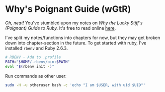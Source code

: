 # Why's Poignant Guide (wGtR)

*Oh, neat!* You've stumbled upon my notes on *Why the Lucky Stiff's (Poignant) Guide to Ruby.* It's free to read online [here](https://poignant.guide).

I've split my notes/functions into chapters for now, but they may get broken down into chapter-section in the future. To get started with ruby, I've installed `rbenv` and Ruby 2.6.3.

```sh
# RBENV - Add to .profile
PATH="$HOME/.rbenv/bin:$PATH"
eval "$(rbenv init -)"
```

Run commands as other user:
```sh
sudo -H -u otheruser bash -c 'echo "I am $USER, with uid $UID"' 
```

